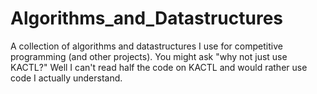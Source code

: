# Algorithms_and_Datastructures
A collection of algorithms and datastructures I use for competitive programming (and other projects). You might ask "why not just use KACTL?" Well I can't read half the code on KACTL and would rather use code I actually understand. 
